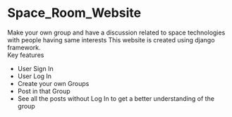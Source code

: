 # Space_Room_Website
Make your own group and have a discussion related to space technologies with people having same interests
This website is created using django framework.\
Key features
* User Sign In
* User Log In
* Create your own Groups 
* Post in that Group
* See all the posts without Log In to get a better understanding of the group
